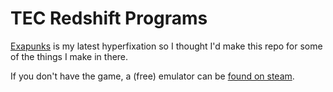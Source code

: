 # TEC Redshift Programs

[Exapunks][1] is my latest hyperfixation so I thought I'd make this repo for some of the things I make in there.

If you don't have the game, a (free) emulator can be [found on steam][2].

[1]: https://store.steampowered.com/app/716490/EXAPUNKS/
[2]: https://store.steampowered.com/app/948420/EXAPUNKS_TEC_Redshift_Player/
